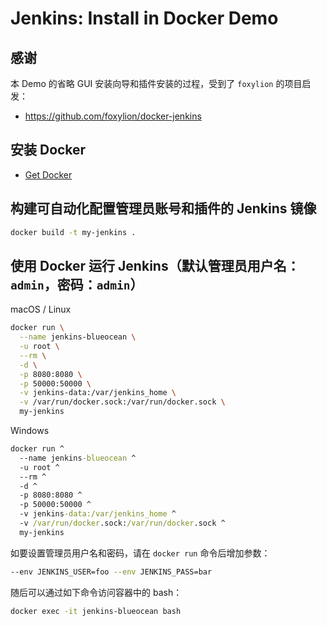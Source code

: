 # Jenkins: Install in Docker Demo

## 感谢

本 Demo 的省略 GUI 安装向导和插件安装的过程，受到了 `foxylion` 的项目启发：

- https://github.com/foxylion/docker-jenkins

## 安装 Docker

- [Get Docker](https://docs.docker.com/install/)

## 构建可自动化配置管理员账号和插件的 Jenkins 镜像

```bash
docker build -t my-jenkins .
```

## 使用 Docker 运行 Jenkins（默认管理员用户名：`admin`，密码：`admin`）

macOS / Linux

```bash
docker run \
  --name jenkins-blueocean \
  -u root \
  --rm \
  -d \
  -p 8080:8080 \
  -p 50000:50000 \
  -v jenkins-data:/var/jenkins_home \
  -v /var/run/docker.sock:/var/run/docker.sock \
  my-jenkins
```

Windows

```bat
docker run ^
  --name jenkins-blueocean ^
  -u root ^
  --rm ^
  -d ^
  -p 8080:8080 ^
  -p 50000:50000 ^
  -v jenkins-data:/var/jenkins_home ^
  -v /var/run/docker.sock:/var/run/docker.sock ^
  my-jenkins
```

如要设置管理员用户名和密码，请在 `docker run` 命令后增加参数：

```bash
--env JENKINS_USER=foo --env JENKINS_PASS=bar
```

随后可以通过如下命令访问容器中的 bash：

```bash
docker exec -it jenkins-blueocean bash
```